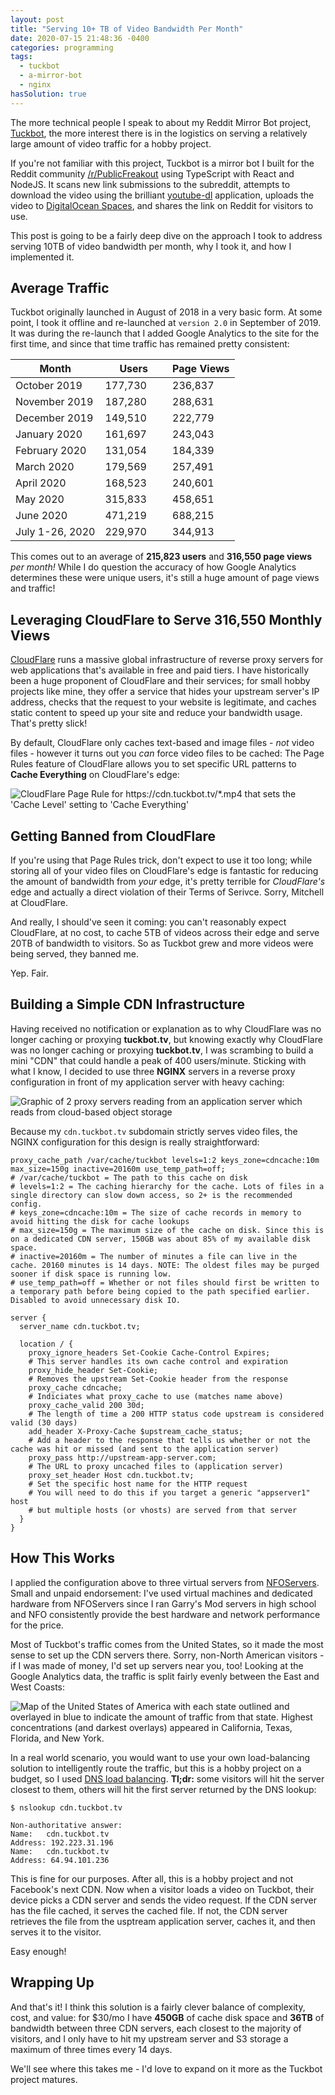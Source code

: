 ```yaml
---
layout: post
title: "Serving 10+ TB of Video Bandwidth Per Month"
date: 2020-07-15 21:48:36 -0400
categories: programming
tags:
  - tuckbot
  - a-mirror-bot
  - nginx
hasSolution: true
---
```


The more technical people I speak to about my Reddit Mirror Bot project, [Tuckbot](https://github.com/kyleratti/tuckbot-downloader), the more interest there is in the logistics on serving a relatively large amount of video traffic for a hobby project.

If you're not familiar with this project, Tuckbot is a mirror bot I built for the Reddit community [/r/PublicFreakout](https://reddit.com/r/PublicFreakout) using TypeScript with React and NodeJS. It scans new link submissions to the subreddit, attempts to download the video using the brilliant [youtube-dl](https://youtube-dl.org/) application, uploads the video to [DigitalOcean Spaces](https://www.digitalocean.com/products/spaces/), and shares the link on Reddit for visitors to use.

This post is going to be a fairly deep dive on the approach I took to address serving 10TB of video bandwidth per month, why I took it, and how I implemented it.

## Average Traffic

Tuckbot originally launched in August of 2018 in a very basic form. At some point, I took it offline and re-launched at `version 2.0` in September of 2019. It was during the re-launch that I added Google Analytics to the site for the first time, and since that time traffic has remained pretty consistent:

<table style="max-width: 500px">
  <thead>
    <tr>
      <th style="width: 40%">Month</th>
      <th style="width: 30%">Users</th>
      <th style="width: 30%">Page Views</th>
    </tr>
  </thead>
  <tbody>
    <tr>
      <td>October 2019</td>
      <td class="rightAlign">177,730</td>
      <td class="rightAlign">236,837</td>
    </tr>
    <tr>
      <td>November 2019</td>
      <td class="rightAlign">187,280</td>
      <td class="rightAlign">288,631</td>
    </tr>
    <tr>
      <td>December 2019</td>
      <td class="rightAlign">149,510</td>
      <td class="rightAlign">222,779</td>
    </tr>
    <tr>
      <td>January 2020</td>
      <td class="rightAlign">161,697</td>
      <td class="rightAlign">243,043</td>
    </tr>
    <tr>
      <td>February 2020</td>
      <td class="rightAlign">131,054</td>
      <td class="rightAlign">184,339</td>
    </tr>
    <tr>
      <td>March 2020</td>
      <td class="rightAlign">179,569</td>
      <td class="rightAlign">257,491</td>
    </tr>
    <tr>
      <td>April 2020</td>
      <td class="rightAlign">168,523</td>
      <td class="rightAlign">240,601</td>
    </tr>
    <tr>
      <td>May 2020</td>
      <td class="rightAlign">315,833</td>
      <td class="rightAlign">458,651</td>
    </tr>
    <tr>
      <td>June 2020</td>
      <td class="rightAlign">471,219</td>
      <td class="rightAlign">688,215</td>
    </tr>
    <tr>
      <td>July 1-26, 2020</td>
      <td class="rightAlign">229,970</td>
      <td class="rightAlign">344,913</td>
    </tr>
  </tbody>
</table>

This comes out to an average of **215,823 users** and **316,550 page views** _per month!_ While I do question the accuracy of how Google Analytics determines these were unique users, it's still a huge amount of page views and traffic!

## Leveraging CloudFlare to Serve 316,550 Monthly Views

[CloudFlare](https://cloudflare.com/) runs a massive global infrastructure of reverse proxy servers for web applications that's available in free and paid tiers. I have historically been a huge proponent of CloudFlare and their services; for small hobby projects like mine, they offer a service that hides your upstream server's IP address, checks that the request to your website is legitimate, and caches static content to speed up your site and reduce your bandwidth usage. That's pretty slick!

By default, CloudFlare only caches text-based and image files - _not_ video files - however it turns out you _can_ force video files to be cached: The Page Rules feature of CloudFlare allows you to set specific URL patterns to **Cache Everything** on CloudFlare's edge:

<img src="/assets/2020-07-15-reddit-mirror-bot-cdn/img/cloudflare-pagerule.png" alt="CloudFlare Page Rule for https://cdn.tuckbot.tv/*.mp4 that sets the 'Cache Level' setting to 'Cache Everything'" />

## Getting Banned from CloudFlare

If you're using that Page Rules trick, don't expect to use it too long; while storing all of your video files on CloudFlare's edge is fantastic for reducing the amount of bandwidth from _your_ edge, it's pretty terrible for _CloudFlare's_ edge and actually a direct violation of their Terms of Serivce. Sorry, Mitchell at CloudFlare.

And really, I should've seen it coming: you can't reasonably expect CloudFlare, at no cost, to cache 5TB of videos across their edge and serve 20TB of bandwidth to visitors. So as Tuckbot grew and more videos were being served, they banned me.

Yep. Fair.

<h2 id="solution">Building a Simple CDN Infrastructure</h2>

Having received no notification or explanation as to why CloudFlare was no longer caching or proxying **tuckbot.tv**, but knowing exactly why CloudFlare was no longer caching or proxying **tuckbot.tv**, I was scrambing to build a mini "CDN" that could handle a peak of 400 users/minute. Sticking with what I know, I decided to use three **NGINX** servers in a reverse proxy configuration in front of my application server with heavy caching:

<img src="/assets/2020-07-15-reddit-mirror-bot-cdn/img/tuckbot-cdn.svg" alt="Graphic of 2 proxy servers reading from an application server which reads from cloud-based object storage" />

Because my `cdn.tuckbot.tv` subdomain strictly serves video files, the NGINX configuration for this design is really straightforward:

```nginx
proxy_cache_path /var/cache/tuckbot levels=1:2 keys_zone=cdncache:10m max_size=150g inactive=20160m use_temp_path=off;
# /var/cache/tuckbot = The path to this cache on disk
# levels=1:2 = The caching hierarchy for the cache. Lots of files in a single directory can slow down access, so 2+ is the recommended config.
# keys_zone=cdncache:10m = The size of cache records in memory to avoid hitting the disk for cache lookups
# max_size=150g = The maximum size of the cache on disk. Since this is on a dedicated CDN server, 150GB was about 85% of my available disk space.
# inactive=20160m = The number of minutes a file can live in the cache. 20160 minutes is 14 days. NOTE: The oldest files may be purged sooner if disk space is running low.
# use_temp_path=off = Whether or not files should first be written to a temporary path before being copied to the path specified earlier. Disabled to avoid unnecessary disk IO.

server {
  server_name cdn.tuckbot.tv;

  location / {
    proxy_ignore_headers Set-Cookie Cache-Control Expires;
    # This server handles its own cache control and expiration
    proxy_hide_header Set-Cookie;
    # Removes the upstream Set-Cookie header from the response
    proxy_cache cdncache;
    # Indiciates what proxy_cache to use (matches name above)
    proxy_cache_valid 200 30d;
    # The length of time a 200 HTTP status code upstream is considered valid (30 days)
    add_header X-Proxy-Cache $upstream_cache_status;
    # Add a header to the response that tells us whether or not the cache was hit or missed (and sent to the application server)
    proxy_pass http://upstream-app-server.com;
    # The URL to proxy uncached files to (application server)
    proxy_set_header Host cdn.tuckbot.tv;
    # Set the specific host name for the HTTP request
    # You will need to do this if you target a generic "appserver1" host
    # but multiple hosts (or vhosts) are served from that server
  }
}
```

## How This Works

I applied the configuration above to three virtual servers from [NFOServers](https://www.nfoservers.com/virtual-dedicated-private-server-rentals.php). Small and unpaid endorsement: I've used virtual machines and dedicated hardware from NFOServers since I ran Garry's Mod servers in high school and NFO consistently provide the best hardware and network performance for the price.

Most of Tuckbot's traffic comes from the United States, so it made the most sense to set up the CDN servers there. Sorry, non-North American visitors - if I was made of money, I'd set up servers near you, too! Looking at the Google Analytics data, the traffic is split fairly evenly between the East and West Coasts:

<img src="/assets/2020-07-15-reddit-mirror-bot-cdn/img/tuckbot-june-traffic.png" alt= "Map of the United States of America with each state outlined and overlayed in blue to indicate the amount of traffic from that state. Highest concentrations (and darkest overlays) appeared in California, Texas, Florida, and New York." />

In a real world scenario, you would want to use your own load-balancing solution to intelligently route the traffic, but this is a hobby project on a budget, so I used [DNS load balancing](https://serverfault.com/a/102882). **Tl;dr:** some visitors will hit the server closest to them, others will hit the first server returned by the DNS lookup:

```shell_session
$ nslookup cdn.tuckbot.tv

Non-authoritative answer:
Name:   cdn.tuckbot.tv
Address: 192.223.31.196
Name:   cdn.tuckbot.tv
Address: 64.94.101.236
```

This is fine for our purposes. After all, this is a hobby project and not Facebook's next CDN. Now when a visitor loads a video on Tuckbot, their device picks a CDN server and sends the video request. If the CDN server has the file cached, it serves the cached file. If not, the CDN server retrieves the file from the usptream application server, caches it, and then serves it to the visitor.

Easy enough!

## Wrapping Up

And that's it! I think this solution is a fairly clever balance of complexity, cost, and value: for \$30/mo I have **450GB** of cache disk space and **36TB** of bandwidth between three CDN servers, each closest to the majority of visitors, and I only have to hit my upstream server and S3 storage a maximum of three times every 14 days.

We'll see where this takes me - I'd love to expand on it more as the Tuckbot project matures.
